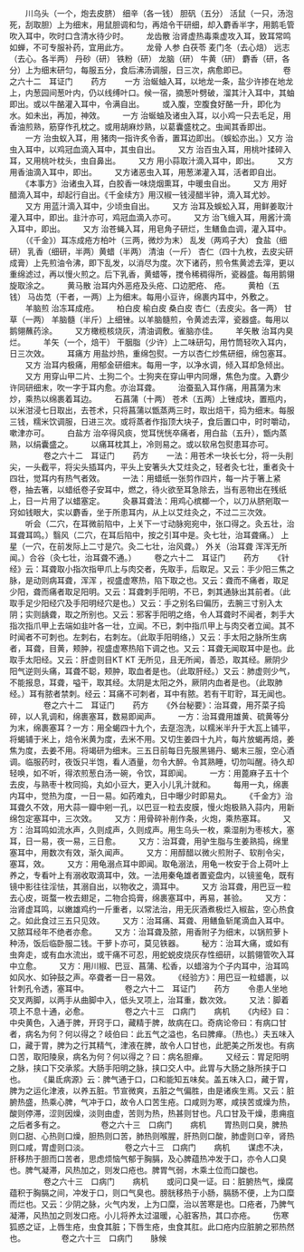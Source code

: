 <!-- { "loadSidebar": true } -->
　　川乌头（一个，炮去皮脐） 细辛（各一钱） 胆矾（五分） 活鼠（一只，汤泡死，刮取胆）上为细末，用鼠胆调和匀，再焙令干研细，却入麝香半字，用鹅毛管吹入耳中，吹时口含清水待少时。
　　龙齿散 治肾虚热毒乘虚攻入耳，致耳常鸣如蝉，不可专服补药，宜用此方。
　　龙骨 人参 白茯苓 麦门冬（去心焙） 远志（去心。各半两） 丹砂（研） 铁粉（研） 龙脑（研） 牛黄（研） 麝香（研，各分）上为细末研匀，每服五分，食后沸汤调服，日三次，病愈即已。
　　
　　卷之六十二　耳证门
　　药方
　　一方 治蜒蚰入耳，以地龙一条，盐少许掺在地龙上，内葱园间葱叶内，仍以线缚叶口。候一宿，摘葱叶劈破，溜其汁入耳中，其蚰即出。或以牛酪灌入耳中，令满自出。
　　或入腹，空腹食好酪一升，即化为水。如未出，再加，神效。
　　一方 治蜒蚰及诸虫入耳，以小鸡一只去毛足，用香油煎熟，筋穿作孔枕之。或用胡麻炒熟，以葛囊盛枕之。虫闻其香即出。
　　一方 治虫蚁入耳，用 猪肉一指许炙令香，置耳边即出。（蜈蚣亦出。）又方 治虫入耳中，以鸡冠血滴入耳中，其虫自出。
　　又方 治百虫入耳，用桃叶揉碎入耳，又用桃叶枕头，虫自鼻出。
　　又方 用小蒜取汁滴入耳中，即出。
　　又方 用香油滴入耳中，即出。
　　又方诸恶虫入耳，用葱涕灌入耳，活者即自出。
　　《本事方》治诸虫入耳，白胶香一味烧烟熏耳，中暖虫自出。
　　又方 用好醋滴入耳中，却起行自出。《千金续方》用汉椒一钱浸醋半钟，滴入耳尤妙。
　　又方 用蓝汁滴入耳中，少顷虫自出。
　　又方 治耳及蜈蚣入耳，用鲜姜取汁灌入耳中，即出。韭汁亦可，鸡冠血滴入亦可。
　　又方 治飞蛾入耳，用酱汁滴入耳中，即出。
　　又方 治苍蝇入耳，用皂角子研烂，生鳝鱼血调，灌入耳中。
　　（《千金》）耳冻成疮方柏叶（三两，微炒为末） 乱发（两鸡子大） 食盐（细研） 乳香（细研，半两）黄蜡（半两） 清油（一斤） 杏仁（四十九枚，去皮尖研成膏）上先煎油令沸，即下乱发，以消尽为度。次下诸药，煎令焦黄滤去滓，更以重绵滤过，再以慢火煎之。后下乳香，黄蜡等，搅令稀稠得所，瓷器盛。每用鹅翎旋取涂之。
　　黄马散 治耳内外恶疮及头疮、口边肥疮、 疮。
　　黄柏（五钱） 马齿苋（干者，一两）上为细末。每用小豆许，绵裹内耳中，外敷之。
　　羊脑煎 治冻耳成疮。
　　柏白皮 榆白皮 桑白皮 杏仁（去皮尖。各一两） 甘草（一两） 羊脑髓（半斤）上细锉。以羊脑髓煎，令黄滤去滓，瓷器盛。每用以鹅翎蘸药涂。
　　又方橄榄核烧灰，清油调敷。雀脑亦佳。
　　羊矢散 治耳内臭烂。
　　羊矢（一个，焙干） 干胭脂（少许）上二味研勾，用竹筒轻吹入耳内，日三次效。
　　耳痛方 用盐炒热，重绵包熨。一方以杏仁炒焦研细，绵包塞耳。
　　又方 治耳内极痛，用郁金研细末。每用一字，以净水调，倾入耳却急倾出。
　　又方 用穿山甲二片、土狗二个。士狗夹在穿山甲内同爆，焦色为度。入麝少许同研细末，吹一字于耳内愈。亦治耳聋。
　　治蚕虱入耳作痛，用菖蒲为末炒，乘热以绵裹着耳边。
　　石菖蒲（十两） 苍术（五两）上锉成块，置瓶内，以米泔浸七日取出，去苍术，只将菖蒲以甑蒸两三时，取出焙干，捣为细末。每服三钱，糯米饮调服，日进三次。或将蒸者作指顶大块子，食后置口中，时时嚼动，嗽津亦可。
　　白盐方 治卒得风痰，觉耳恍恍卒痛者，用白盐（五升），甑内蒸熟，以绢囊盛之。
　　以痛耳枕其上，冷则易之。或以软帛包熨患耳亦可。
　　
　　卷之六十二　耳证门
　　药方
　　一法：用苍术一块长七分，将一头削尖，一头截平，将尖头插耳内，平头上安箸头大艾炷灸之，轻者灸七壮，重者灸十四壮，觉耳内有热气者效。
　　一法：用蜡纸一张剪作四片，每一片于箸上紧卷，抽去箸，以蜡纸卷子安耳中，燃之，待火欲至耳急除去，当有恶物出在残纸上，日一片用了以蜡塞定。
　　灸暴耳聋法：用鸡心槟榔一个，以刀从脐剜取一窍如钱眼大，实以麝香，坐于所患耳内，从上以艾炷灸之，不过二三次效。
　　听会（二穴，在耳微前陷中，上关下一寸动脉宛宛中，张口得之。灸五壮，治耳聋耳鸣。）翳风（二穴，在耳后陷中，按之引耳中是。灸七壮，治耳聋痛。） 上星（一穴，在前发际上二寸是穴。灸二七壮，治风聋。） 外关（治耳聋 浑浑无所闻。）合谷（灸七壮，治耳聋不通。）
　　卷之六十二　耳证门
　　药方
　　《针经》云：耳聋取小指次指甲爪上与肉交者，先取手，后取足。又云：手少阳三焦之脉，是动则病耳聋，浑浑 ，视盛虚寒热，陷下取之也。又云：聋而不痛者，取足少阳，聋而痛者取足阳明。又云：耳聋刺手阳明，不已，刺其通脉出其前者。（此取手足少阳经穴及手阳明经穴是也。）又云：手之别名曰偏历，去腕三寸别入太阴；实则龋聋，取之所别也。又云：邪客手阳明之络，令人耳聋时不闻者，刺手大指次指爪甲上去端如韭叶各一壮，立闻。不已，刺中指爪甲上与肉交者立闻。其不时闻者不可刺也。左刺右，右刺左。（此取手阳明络，）又云：手太阳之脉所生病者，耳聋，目黄，颊肿，视盛虚寒热陷下调之也。又云：耳聋无闻取耳中是也。此取手太阳经。又云：肝虚则目KT KT 无所见，且无所闻，善恐，取其经。厥阴少阳气逆则头痛，耳聋不聪，颊肿，取血者是也。（此取肝经。）又云：肺虚则少气，不能报息，耳聋，嗌干，取其经。太阴是太阳之外，厥阴内血者是也。（此取肺经。）耳有脓者禁刺。经云：耳痛不可刺者，耳中有脓。若有干耵聍，耳无闻也。
　　
　　卷之六十二　耳证门
　　药方
　　《外台秘要》：治耳聋，用芥菜子捣碎，以人乳调和，绵裹塞耳，数易即闻声。
　　一方：治耳聋用雄黄、硫黄等分为末，绵裹塞耳？一方：用全蝎四十九个，去趸泡洗，以糯米半升于大瓦上铺平，将蝎铺于米上，焙令米黄为度，去米不用。又切生姜四十九片，每片放蝎再焙，姜焦为度，去姜不用。将竭研为细末。三五日前每日先服黑锡丹、蝎末三服，空心酒调。临服药时，夜饭只半饱，看人酒量，勿令大醉。令其熟睡，切勿叫醒。待久却轻唤，如不听，得浓煎葱白汤一碗，令饮，耳即闻。
　　一方：用蓖麻子五十个去皮，与熟枣十枚同捣，丸如小豆大，更入小儿乳汁就和。
　　每用一丸，绵裹内耳中，觉热为度，一日一易。如药难丸，日中曝少时即易丸。
　　《千金方》治耳聋久不效，用大蒜一瓣中剜一孔，以巴豆一粒去皮膜，慢火炮极熟入蒜内，用新绵包定塞耳中，三次效。
　　又方：用骨碎补削作条，火炮，乘热塞耳。
　　又方：治耳鸣如流水声，久则成声，久则成声。用生乌头一枚，乘湿削为枣核大，塞耳，日一易，夜一易，三日愈。
　　又方：治耳聋，用驴生脂与生姜熟捣，绵里塞耳中，用数次有效，渐久闻声。
　　又方：用醇醋以微火煎附子、软削令尖，塞耳，效。
　　又方：用龟溺点耳中即闻。取龟溺法，用龟一枚安于合上荷叶上养之，专看叶上有溺收取滴耳中，效。一法用秦龟雄者置瓷盘内，以镜鉴龟，既有镜中影往往淫怯，其溺自出，以物收之，滴耳中。
　　又方 治耳聋，用巴豆一粒去心皮，斑蝥一枚去翅足，二物合捣膏，绵裹塞耳中，再易，甚验。
　　又方：治肾虚耳鸣，以嫩雄鸡约一斤重者，以常法治，用无灰酒煮极烂入椒盐，空心热食之。如此食过三五只见效。
　　又方：治耳痛、耳聋、用鳝鱼斩尾滴血入耳中。又脓耳经年不绝者亦愈。
　　又方：治耳聋及脓，用香附子为细末，以锅煎萝卜种汤，饭后临卧服二钱。干萝卜亦可，莫见铁器。
　　秘方：治耳大痛，或如有虫奔走，或有血水流出，或干痛不可忍，用蛇蜕皮烧灰存性细研，以鹅翎管吹入耳中立愈。
　　又方：用川椒、巴豆、菖蒲、松香，以蜡溶为个子内耳中，治耳鸣如风水、如钟鼓之声。卒聋者一日一易效。
　　《经验方》：用巴豆一粒蜡裹，以针刺孔令透，塞耳中。
　　
　　卷之六十二　耳证门
　　药方
　　令患人坐地交叉两脚，以两手从曲脚中入，低头叉项上，治耳重，数次效。
　　又法：脚着项上不息十通，必愈。
　　
　　卷之六十三　口病门
　　病机
　　《内经》曰：中央黄色，入通于脾，开窍于口，藏精于脾，故病在口。奇病论帝曰：有病口甘者，病名为何？何以得之？岐伯曰：此五气之溢也，名曰脾瘅。（热也。）夫五味入口，藏于胃，脾为之行其精气，津液在脾，故令人口甘也，此肥美之所发也。有病口苦，取阳陵泉，病名为何？何以得之？曰：病名胆瘅。
　　又经云：胃足阳明之脉，挟口下交承浆。大肠手阳明之脉，挟口交人中。此胃与大肠之脉所挟于口也。
　　《巢氐病源》云：脾气通于口，口和能知五味矣。盖五味入口，藏于胃，脾为之运化津液，以养五脏。节宣微爽，五脏之气偏胜，由是诸疾生焉。又云：脏腑热盛，热乘心脾，气冲于口，故令人口苦生疮。口咸则为寒，咸挟苦或燥为热，酸则停滞，涩则因燥，淡则由虚，苦则为热，热甚则甘也。凡口甘及干燥，患痈疽之后者多有之。
　　
　　卷之六十三　口病门
　　病机
　　胃热则口臭，脾热则口甜、心热则口燥，胆热则口苦，肺热则喉腥，肝热则口酸，肺虚则口辛，肾热则口咸，胃虚则口淡。
　　
　　卷之六十三　口病门
　　病机
　　谋虑不决，肝移热于胆而口苦者，思虑烦恼气郁于胸膈，及心脾蕴热冲发于口，亦令人口臭也。脾气凝滞，风热加之，则发口疮也。脾胃气弱，木乘土位而口酸也。
　　
　　卷之六十三　口病门
　　病机
　　或问口臭一证。曰：脏腑热气，燥腐蕴积于胸膈之间，冲发于口，则口气臭也。膀胱移热于小肠，膈肠不便，上为口糜而烂也。又云：少阴之脉，火气内发，上为口糜，治以苦寒是也。口疮者，乃脾气凝滞，风热加之则发口疮。小儿将养太过温暖，心脏客热，其口亦疮。
　　伤寒狐惑之证，上唇生疮，虫食其脏；下唇生疮，虫食其肛。此口疮内应脏腑之邪热然也。
　　
　　卷之六十三　口病门
　　脉候

